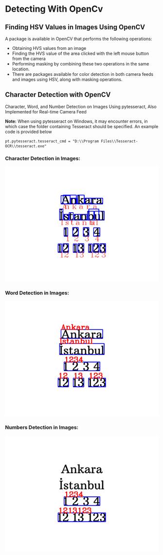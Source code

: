 # Detecting With OpenCv

## Finding HSV Values in Images Using OpenCV

A package is available in OpenCV that performs the following operations: 
- Obtaining HVS values from an image
- Finding the HVS value of the area clicked with the left mouse button from the camera 
- Performing masking by combining these two operations in the same location.
- There are packages available for color detection in both camera feeds and images using HSV, along with masking operations.

## Character Detection with OpenCV
Character, Word, and Number Detection on Images Using pytesseract, Also Implemented for Real-time Camera Feed

**Note:** When using pytesseract on Windows, it may encounter errors, 
in which case the folder containing Tesseract should be specified. An example code is provided below

```
pt.pytesseract.tesseract_cmd = "D:\\Program Files\\Tesseract-OCR\\tesseract.exe"
```
### Character Detection in Images:
![character](images/character_2.png) 

### Word Detection in Images:
![character](images/word.png) 

### Numbers Detection in Images:
![character](images/numbers.png) 
